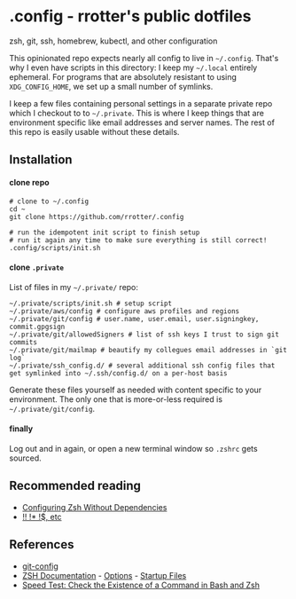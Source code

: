 # .config - rrotter's public dotfiles #

zsh, git, ssh, homebrew, kubectl, and other configuration

This opinionated repo expects nearly all config to live in `~/.config`. That's why I even have
scripts in this directory: I keep my `~/.local` entirely ephemeral. For programs that are
absolutely resistant to using `XDG_CONFIG_HOME`, we set up a small number of symlinks.

I keep a few files containing personal settings in a separate private repo which I checkout to
to `~/.private`. This is where I keep things that are environment specific like email addresses
and server names. The rest of this repo is easily usable without these details.

## Installation ##

#### clone repo ####

```
# clone to ~/.config
cd ~
git clone https://github.com/rrotter/.config

# run the idempotent init script to finish setup
# run it again any time to make sure everything is still correct!
.config/scripts/init.sh
```

#### clone `.private` ####
List of files in my `~/.private/` repo:

```
~/.private/scripts/init.sh # setup script
~/.private/aws/config # configure aws profiles and regions
~/.private/git/config # user.name, user.email, user.signingkey, commit.gpgsign
~/.private/git/allowedSigners # list of ssh keys I trust to sign git commits
~/.private/git/mailmap # beautify my collegues email addresses in `git log`
~/.private/ssh_config.d/ # several additional ssh config files that get symlinked into ~/.ssh/config.d/ on a per-host basis
```

Generate these files yourself as needed with content specific to your environment. The only one
that is more-or-less required is `~/.private/git/config`.

#### finally ####
Log out and in again, or open a new terminal window so `.zshrc` gets sourced.

## Recommended reading ##
- [Configuring Zsh Without Dependencies](https://thevaluable.dev/zsh-install-configure-mouseless/)
- [!! !* !$, etc](https://web.archive.org/web/20120506194734/mail.linux.ie/pipermail/ilug/2006-May/087799.html)

## References ##
- [git-config](https://git-scm.com/docs/git-config)
- [ZSH Documentation](https://zsh.sourceforge.io/Doc/Release/zsh_toc.html) - [Options](https://zsh.sourceforge.io/Doc/Release/Options.html) - [Startup Files](https://zsh.sourceforge.io/Doc/Release/Files.html#Startup_002fShutdown-Files)
- [Speed Test: Check the Existence of a Command in Bash and Zsh](https://www.topbug.net/blog/2016/10/11/speed-test-check-the-existence-of-a-command-in-bash-and-zsh/)
